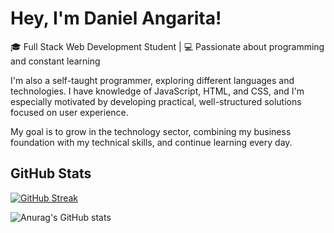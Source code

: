 # Hey, I'm Daniel Angarita!

🎓 Full Stack Web Development Student | 💻 Passionate about programming and constant learning

I'm also a self-taught programmer, exploring different languages ​and technologies. I have knowledge of JavaScript, HTML, and CSS, and I'm especially motivated by developing practical, well-structured solutions focused on user experience.

My goal is to grow in the technology sector, combining my business foundation with my technical skills, and continue learning every day.

## GitHub Stats

[![GitHub Streak](https://github-readme-streak-stats.herokuapp.com?user=daniel-ang21&theme=github-dark-blue)](https://git.io/streak-stats)

![Anurag's GitHub stats](https://github-readme-stats.vercel.app/api?username=daniel-ang21&show_icons=true&theme=dark)
